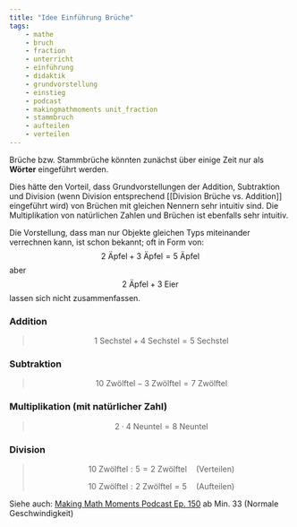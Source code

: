 ```yaml
---
title: "Idee Einführung Brüche"
tags:
	- mathe 
	- bruch 
	- fraction 
	- unterricht 
	- einführung 
	- didaktik 
	- grundvorstellung 
	- einstieg 
	- podcast 
	- makingmathmoments unit_fraction 
	- stammbruch 
	- aufteilen 
	- verteilen
---
```

Brüche bzw. Stammbrüche könnten zunächst über einige Zeit nur als **Wörter** eingeführt werden. 

Dies hätte den Vorteil, dass Grundvorstellungen der Addition, Subtraktion und Division (wenn Division entsprechend [[Division Brüche vs. Addition]] eingeführt wird) von Brüchen mit gleichen Nennern sehr intuitiv sind.
Die Multiplikation von natürlichen Zahlen und Brüchen ist ebenfalls sehr intuitiv.

Die Vorstellung, dass man nur Objekte gleichen Typs miteinander verrechnen kann, ist schon bekannt; oft in Form von: 
$$2 \text{ Äpfel} + 3 \text{ Äpfel} = 5 \text{ Äpfel}$$
aber 
$$2 \text{ Äpfel} + 3 \text{ Eier}$$ 
lassen sich nicht zusammenfassen.

### Addition 
> $$1 \text{ Sechstel} + 4 \text{ Sechstel} = 5 \text{ Sechstel}$$

### Subtraktion
> $$10 \text{ Zwölftel} - 3 \text{ Zwölftel} = 7 \text{ Zwölftel}$$

### Multiplikation (mit natürlicher Zahl)
> $$2 \cdot 4 \text{ Neuntel} = 8 \text{ Neuntel}$$

### Division
> $$10 \text{ Zwölftel} : 5 =2 \text{ Zwölftel} \quad \text{(Verteilen)}$$
> 
> $$10 \text{ Zwölftel} : 2 \text{ Zwölftel} = 5 \quad \text{(Aufteilen)}$$

Siehe auch: [Making Math Moments Podcast Ep. 150](https://podcastaddict.com/episode/129680585) ab Min. 33 (Normale Geschwindigkeit)
